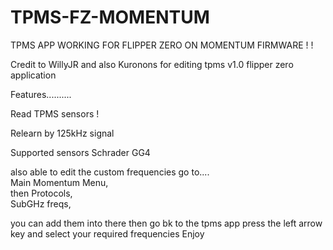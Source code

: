 # TPMS-FZ-MOMENTUM
TPMS APP WORKING FOR FLIPPER ZERO ON MOMENTUM FIRMWARE ! !

Credit to WillyJR and also Kuronons for editing tpms v1.0 flipper zero application


Features..........

Read TPMS sensors !

Relearn by 125kHz signal

Supported sensors
Schrader GG4

also able to edit the custom frequencies go to....                   
Main Momentum Menu,                 
then Protocols,                   
SubGHz freqs,                        

you can add them into there then go bk to the tpms app press the left arrow key and select your required frequencies Enjoy
